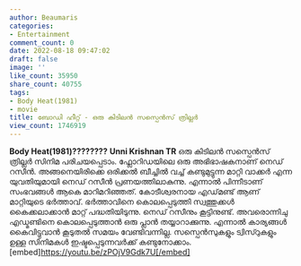 ```yaml
---
author: Beaumaris
categories:
- Entertainment
comment_count: 0
date: 2022-08-18 09:47:02
draft: false
image: ''
like_count: 35950
share_count: 40755
tags:
- Body Heat(1981)
- movie
title: ബോഡി ഹീറ്റ് - ഒരു കിടിലൻ സസ്പെൻസ് ത്രില്ലർ
view_count: 1746919
---
```


**Body Heat(1981)????????** **Unni Krishnan TR** ഒരു കിടിലൻ സസ്പെൻസ് ത്രില്ലർ സിനിമ പരിചയപ്പെടാം. ഫ്ലോറിഡയിലെ ഒരു അഭിഭാഷകനാണ് നെഡ് റസീൻ. അങ്ങനെയിരിക്കെ ഒരിക്കൽ ബീച്ചിൽ വച്ച് കണ്ടുമുട്ടുന്ന മാറ്റി വാക്കർ എന്ന യുവതിയുമായി നെഡ് റസീൻ പ്രണയത്തിലാകുന്നു. എന്നാൽ പിന്നീടാണ് സംഭവങ്ങൾ ആകെ മാറിമറിഞ്ഞത്. കോടീശ്വരനായ എഡ്‌മണ്ട് ആണ് മാറ്റിയുടെ ഭർത്താവ്. ഭർത്താവിനെ കൊലപ്പെടുത്തി സ്വത്തുക്കൾ കൈക്കലാക്കാൻ മാറ്റ് പദ്ധതിയിടുന്നു. നെഡ് റസീനും കൂട്ടിനുണ്ട്. അവരൊന്നിചു എഡ്മണ്ടിനെ കൊലപ്പെടുത്താൻ ഒരു പ്ലാൻ തയ്യാറാക്കുന്നു. എന്നാൽ കാര്യങ്ങൾ കൈവിട്ടുവാൻ കൂടുതൽ സമയം വേണ്ടിവന്നില്ല. സസ്പെൻസുകളും ട്വിസ്റുകളും ഉള്ള സിനിമകൾ ഇഷ്ടപ്പെടുന്നവർക്ക് കണ്ടുനോക്കാം. [embed]https://youtu.be/zPOjV9Gdk7U[/embed]